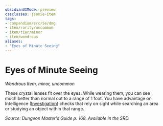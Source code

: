```yaml
---
obsidianUIMode: preview
cssclasses: json5e-item
tags:
- compendium/src/5e/dmg
- item/rarity/uncommon
- item/tier/minor
- item/wondrous
aliases: 
- "Eyes of Minute Seeing"
---
```

# Eyes of Minute Seeing
*Wondrous Item, minor, uncommon*  


These crystal lenses fit over the eyes. While wearing them, you can see much better than normal out to a range of 1 foot. You have advantage on Intelligence ([Investigation](5E2014官方资源/规则/skills.md#Investigation)) checks that rely on sight while searching an area or studying an object within that range.

*Source: Dungeon Master's Guide p. 168. Available in the SRD.*